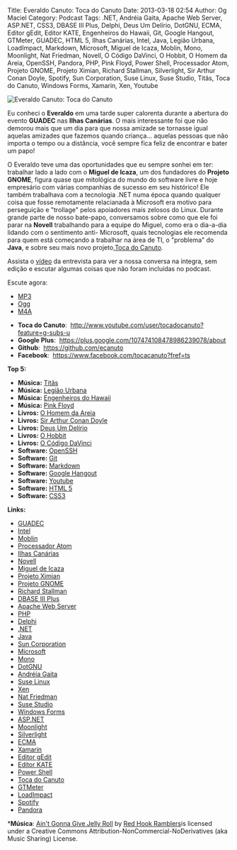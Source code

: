 Title: Everaldo Canuto: Toca do Canuto
Date: 2013-03-18 02:54
Author: Og Maciel
Category: Podcast
Tags: .NET, Andréia Gaita, Apache Web Server, ASP.NET, CSS3, DBASE III Plus, Delphi, Deus Um Delírio, DotGNU, ECMA, Editor gEdit, Editor KATE, Engenheiros do Hawaii, Git, Google Hangout, GTMeter, GUADEC, HTML 5, Ilhas Canárias, Intel, Java, Legião Urbana, LoadImpact, Markdown, Microsoft, Miguel de Icaza, Moblin, Mono, Moonlight, Nat Friedman, Novell, O Código DaVinci, O Hobbit, O Homem da Areia, OpenSSH, Pandora, PHP, Pink Floyd, Power Shell, Processador Atom, Projeto GNOME, Projeto Ximian, Richard Stallman, Silverlight, Sir Arthur Conan Doyle, Spotify, Sun Corporation, Suse Linux, Suse Studio, Titãs, Toca do Canuto, Windows Forms, Xamarin, Xen, Youtube

![Everaldo Canuto: Toca do Canuto]({filename}/images/everaldocanuto.png)

Eu conheci o **Everaldo** em uma tarde super calorenta durante a
abertura do evento **GUADEC** nas **Ilhas Canárias**. O mais
interessante foi que não demorou mais que um dia para que nossa amizade
se tornasse igual aquelas amizades que fazemos quando criança... aquelas
pessoas que não importa o tempo ou a distância, você sempre fica feliz
de encontrar e bater um papo!

O Everaldo teve uma das oportunidades que eu sempre sonhei em ter:
trabalhar lado a lado com o **Miguel de Icaza**, um dos fundadores do
**Projeto GNOME**, figura quase que mitológica do mundo do software
livre e hoje empresário com várias companhias de sucesso em seu
histórico! Ele também trabalhava com a tecnologia .NET numa época quando
qualquer coisa que fosse remotamente relacianada à Microsoft era motivo
para perseguição e "trollage" pelos apoiadores mais zelosos do Linux.
Durante grande parte de nosso bate-papo, conversamos sobre como que ele
foi parar na **Novell** trabalhando para a equipe do Miguel, como era o
dia-a-dia lidando com o sentimento anti- Microsoft, quais tecnologias
ele recomenda para quem está começando a trabalhar na área de TI, o
"problema" do **Java**, e sobre seu mais novo projeto,[Toca do
Canuto](http://www.youtube.com/user/tocadocanuto?feature=g-subs-u "Toca do Canuto").

Assista o [vídeo](http://bit.ly/Z8tFWJ "http://bit.ly/Z8tFWJ") da
entrevista para ver a nossa conversa na íntegra, sem edição e escutar
algumas coisas que não foram incluídas no podcast.

Escute agora:

* [MP3](http://downloads.ogmaciel.com/castalio-podcast-53.mp3)
* [Ogg](http://downloads.ogmaciel.com/castalio-podcast-53.ogg)
* [M4A](http://downloads.ogmaciel.com/castalio-podcast-53.m4a)

-   **Toca do Canuto**:
     <http://www.youtube.com/user/tocadocanuto?feature=g-subs-u>
-   <span style="line-height: 13px;">**Google Plus**:
     <https://plus.google.com/107474108478986239078/about></span>
-   **Github**:  <https://github.com/ecanuto>
-   **Facebook**:  <https://www.facebook.com/tocacanuto?fref=ts>

**Top 5:**

-   **Música:** [Titãs](http://www.last.fm/search?q=Titãs)
-   **Música:** [Legião
    Urbana](http://www.last.fm/search?q=Legião+Urbana)
-   **Música:** [Engenheiros do
    Hawaii](http://www.last.fm/search?q=Engenheiros+do+Hawaii)
-   **Música:** [Pink Floyd](http://www.last.fm/search?q=Pink+Floyd)
-   **Livros:** [O Homem da
    Areia](http://www.amazon.com/s/ref=nb_sb_noss?url=search-alias%3Dstripbooks&field-keywords=O+Homem+da+Areia)
-   **Livros:** [Sir Arthur Conan
    Doyle](http://www.amazon.com/s/ref=nb_sb_noss?url=search-alias%3Dstripbooks&field-keywords=Sir+Arthur+Conan+Doyle)
-   **Livros:** [Deus Um
    Delírio](http://www.amazon.com/s/ref=nb_sb_noss?url=search-alias%3Dstripbooks&field-keywords=Deus+Um+Delírio)
-   **Livros:** [O
    Hobbit](http://www.amazon.com/s/ref=nb_sb_noss?url=search-alias%3Dstripbooks&field-keywords=O+Hobbit)
-   **Livros:** [O Código
    DaVinci](http://www.amazon.com/s/ref=nb_sb_noss?url=search-alias%3Dstripbooks&field-keywords=O+Código+DaVinci)
-   **Software:** [OpenSSH](https://duckduckgo.com/?q=OpenSSH)
-   **Software:** [Git](https://duckduckgo.com/?q=Git)
-   **Software:** [Markdown](https://duckduckgo.com/?q=Markdown)
-   **Software:** [Google
    Hangout](https://duckduckgo.com/?q=Google+Hangout)
-   **Software:** [Youtube](https://duckduckgo.com/?q=Youtube)
-   **Software:** [HTML 5](https://duckduckgo.com/?q=HTML+5)
-   **Software:** [CSS3](https://duckduckgo.com/?q=CSS3)

**Links:**

-   [GUADEC](https://duckduckgo.com/?q=GUADEC)
-   [Intel](https://duckduckgo.com/?q=Intel)
-   [Moblin](https://duckduckgo.com/?q=Moblin)
-   [Processador Atom](https://duckduckgo.com/?q=Processador+Atom)
-   [Ilhas Canárias](https://duckduckgo.com/?q=Ilhas+Canárias)
-   [Novell](https://duckduckgo.com/?q=Novell)
-   [Miguel de Icaza](https://duckduckgo.com/?q=Miguel+de+Icaza)
-   [Projeto Ximian](https://duckduckgo.com/?q=Projeto+Ximian)
-   [Projeto GNOME](https://duckduckgo.com/?q=Projeto+GNOME)
-   [Richard Stallman](https://duckduckgo.com/?q=Richard+Stallman)
-   [DBASE III Plus](https://duckduckgo.com/?q=DBASE+III+Plus)
-   [Apache Web Server](https://duckduckgo.com/?q=Apache+Web+Server)
-   [PHP](https://duckduckgo.com/?q=PHP)
-   [Delphi](https://duckduckgo.com/?q=Delphi)
-   [.NET](https://duckduckgo.com/?q=.NET)
-   [Java](https://duckduckgo.com/?q=Java)
-   [Sun Corporation](https://duckduckgo.com/?q=Sun+Corporation)
-   [Microsoft](https://duckduckgo.com/?q=Microsoft)
-   [Mono](https://duckduckgo.com/?q=Mono)
-   [DotGNU](https://duckduckgo.com/?q=DotGNU)
-   [Andréia Gaita](https://duckduckgo.com/?q=Andréia+Gaita)
-   [Suse Linux](https://duckduckgo.com/?q=Suse+Linux)
-   [Xen](https://duckduckgo.com/?q=Xen)
-   [Nat Friedman](https://duckduckgo.com/?q=Nat+Friedman)
-   [Suse Studio](https://duckduckgo.com/?q=Suse+Studio)
-   [Windows Forms](https://duckduckgo.com/?q=Windows+Forms)
-   [ASP.NET](https://duckduckgo.com/?q=ASP.NET)
-   [Moonlight](https://duckduckgo.com/?q=Moonlight)
-   [Silverlight](https://duckduckgo.com/?q=Silverlight)
-   [ECMA](https://duckduckgo.com/?q=ECMA)
-   [Xamarin](https://duckduckgo.com/?q=Xamarin)
-   [Editor gEdit](https://duckduckgo.com/?q=Editor+gEdit)
-   [Editor KATE](https://duckduckgo.com/?q=Editor+KATE)
-   [Power Shell](https://duckduckgo.com/?q=Power+Shell)
-   [Toca do Canuto](https://duckduckgo.com/?q=Toca+do+Canuto)
-   [GTMeter](https://duckduckgo.com/?q=GTMeter)
-   [LoadImpact](https://duckduckgo.com/?q=LoadImpact)
-   [Spotify](https://duckduckgo.com/?q=Spotify)
-   [Pandora](https://duckduckgo.com/?q=Pandora)

***Música**: [Ain't Gonna Give Jelly
Roll](http://freemusicarchive.org/music/Red_Hook_Ramblers/Live__WFMU_on_Antique_Phonograph_Music_Program_with_MAC_Feb_8_2011/Red_Hook_Ramblers_-_12_-_Aint_Gonna_Give_Jelly_Roll)
by [Red Hook Ramblers](http://www.redhookramblers.com/)is licensed under a Creative Commons
Attribution-NonCommercial-NoDerivatives (aka Music Sharing) License.
